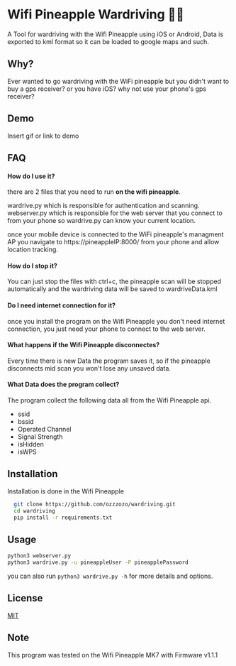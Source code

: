 
# Wifi Pineapple Wardriving 📡🍍

A Tool for wardriving with the Wifi Pineapple using iOS or Android, Data is exported to kml format so it can be loaded to google maps and such.

## Why?

Ever wanted to go wardriving with the WiFi pineapple but you didn't want to buy a gps receiver? or you have iOS? why not use your phone's gps receiver?

## Demo

Insert gif or link to demo


## FAQ

#### How do I use it?

there are 2 files that you need to run **on the wifi pineapple**.

wardrive.py which is responsible for authentication and scanning. \
webserver.py  which is responsible for the web server that you connect to from your phone so wardrive.py can know your current location.

once your mobile device is connected to the WiFi pineapple's managment AP you navigate to https://pineappleIP:8000/ from your phone and allow location tracking.

#### How do I stop it?

You can just stop the files with ctrl+c, the pineapple scan will be stopped automatically and the wardriving data will be saved to wardriveData.kml

#### Do I need internet connection for it?

once you install the program on the Wifi Pineapple you don't need internet connection, you just need your phone to connect to the web server.

#### What happens if the Wifi Pineapple disconnectes?

Every time there is new Data the program saves it, so if the pineapple disconnects mid scan you won't lose any unsaved data.

#### What Data does the program collect?

The program collect the following data all from the Wifi Pineapple api.

 - ssid
 - bssid
 - Operated Channel
 - Signal Strength
 - isHidden
 - isWPS
## Installation

Installation is done in the Wifi Pineapple

```bash
  git clone https://github.com/ozzzozo/wardriving.git
  cd wardriving
  pip install -r requirements.txt
```
    
## Usage

```bash
python3 webserver.py
python3 wardrive.py -u pineappleUser -P pineapplePassword
```

you can also run `python3 wardrive.py -h` for more details and options.
## License

[MIT](https://choosealicense.com/licenses/mit/)


## Note

This program was tested on the Wifi Pineapple MK7 with Firmware v1.1.1
